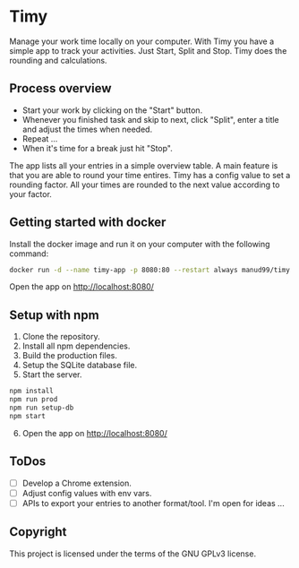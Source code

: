 # Timy

Manage your work time locally on your computer. With Timy you have a simple app to track your activities.
Just Start, Split and Stop. Timy does the rounding and calculations.

## Process overview

- Start your work by clicking on the "Start" button.
- Whenever you finished task and skip to next, click "Split", enter a title and adjust the times when needed.
- Repeat ...
- When it's time for a break just hit "Stop". 

The app lists all your entries in a simple overview table. A main feature is that you are able to round your time entires.
Timy has a config value to set a rounding factor. All your times are rounded to the next value according to your factor.

## Getting started with docker

Install the docker image and run it on your computer with the following command:

```bash 
docker run -d --name timy-app -p 8080:80 --restart always manud99/timy
```

Open the app on [http://localhost:8080/](http://localhost:8080/)

## Setup with npm

1. Clone the repository.
2. Install all npm dependencies.
3. Build the production files.
4. Setup the SQLite database file. 
5. Start the server.
   
```bash
npm install
npm run prod
npm run setup-db
npm start
```

6. Open the app on [http://localhost:8080/](http://localhost:8080/)

## ToDos

- [ ] Develop a Chrome extension.
- [ ] Adjust config values with env vars.
- [ ] APIs to export your entries to another format/tool. I'm open for ideas ...

## Copyright

This project is licensed under the terms of the GNU GPLv3 license.
